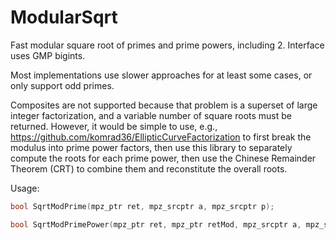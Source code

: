 # ModularSqrt
Fast modular square root of primes and prime powers, including 2. Interface uses GMP bigints.

Most implementations use slower approaches for at least some cases, or only support odd primes.

Composites are not supported because that problem is a superset of large integer factorization, and a variable number of square roots must be returned. However, it would be simple to use, e.g., https://github.com/komrad36/EllipticCurveFactorization to first break the modulus into prime power factors, then use this library to separately compute the roots for each prime power, then use the Chinese Remainder Theorem (CRT) to combine them and reconstitute the overall roots.

Usage:

```cpp
bool SqrtModPrime(mpz_ptr ret, mpz_srcptr a, mpz_srcptr p);
```

```cpp
bool SqrtModPrimePower(mpz_ptr ret, mpz_ptr retMod, mpz_srcptr a, mpz_srcptr p, uint64_t k);
```
